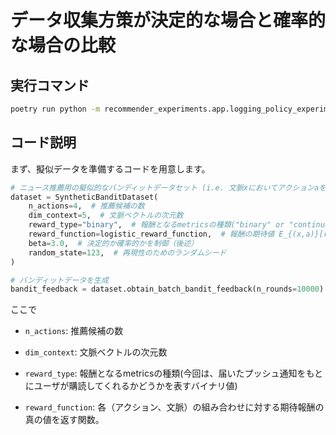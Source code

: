 # データ収集方策が決定的な場合と確率的な場合の比較

## 実行コマンド

```bash
poetry run python -m recommender_experiments.app.logging_policy_experiment
```

## コード説明

まず、擬似データを準備するコードを用意します。

```python
# ニュース推薦用の擬似的なバンディットデータセット (i.e. 文脈xにおいてアクションaを選択して、得られた報酬r)を設定する
dataset = SyntheticBanditDataset(
    n_actions=4,  # 推薦候補の数
    dim_context=5,  # 文脈ベクトルの次元数
    reward_type="binary",  # 報酬となるmetricsの種類("binary" or "continuous")
    reward_function=logistic_reward_function,  # 報酬の期待値 E_{(x,a)}[r|x,a] の真の値を設定
    beta=3.0,  # 決定的か確率的かを制御（後述）
    random_state=123,  # 再現性のためのランダムシード
)

# バンディットデータを生成
bandit_feedback = dataset.obtain_batch_bandit_feedback(n_rounds=10000)
```

ここで

- `n_actions`: 推薦候補の数
- `dim_context`: 文脈ベクトルの次元数
- `reward_type`: 報酬となるmetricsの種類(今回は、届いたプッシュ通知をもとにユーザが購読してくれるかどうかを表すバイナリ値)

- `reward_function`: 各（アクション、文脈）の組み合わせに対する期待報酬の真の値を返す関数。
